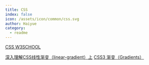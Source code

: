 ```yaml
---
title: CSS
index: false
icon: /assets/icon/common/css.svg
author: Haiyue
category:
  - readme
---
```


[CSS W3SCHOOL](https://www.w3schools.com/cssref/css_selectors.php)

[深入理解CSS线性渐变（linear-gradient）上](https://qianduandaren.com/css-linear-gradient/)
[CSS3 渐变（Gradients）](https://www.runoob.com/css3/css3-gradients.html)